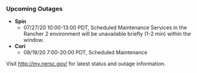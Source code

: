 ### Upcoming Outages 

- **Spin**
   - 07/27/20 10:00-13:00 PDT, Scheduled Maintenance
              Services in the Rancher 2 environment will be unavailable 
              briefly (1-2 min) within the window.
- **Cori**
    - 08/19/20 7:00-20:00 PDT, Scheduled Maintenance

Visit <http://my.nersc.gov/> for latest status and outage 
information.


